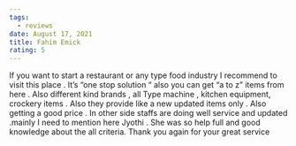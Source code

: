 ```yaml
---
tags:
  - reviews
date: August 17, 2021
title: Fahim Emick
rating: 5
---
```

If you want to start a restaurant or any type food industry I recommend to visit this place . It’s “one stop solution “ also you can get “a to z” items from here . Also different kind brands , all Type machine , kitchen equipment, crockery items . Also they provide like a new updated items only . Also getting a good price . In other side staffs are doing well service and updated .mainly I need to mention here Jyothi . She was so help full and good knowledge about the all criteria. Thank you again for your great service
